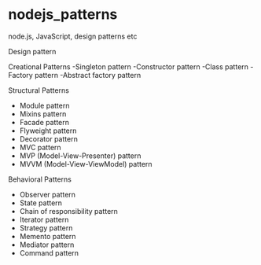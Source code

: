 # nodejs_patterns
node.js, JavaScript, design patterns etc


Design pattern 


Creational Patterns
   -Singleton pattern
   -Constructor pattern
   -Class pattern
   -Factory pattern
   -Abstract factory pattern


Structural Patterns
  - Module pattern
  - Mixins pattern
  - Facade pattern
  - Flyweight pattern
  - Decorator pattern
  - MVC pattern
  - MVP (Model-View-Presenter) pattern
  - MVVM (Model-View-ViewModel) pattern


Behavioral Patterns
  - Observer pattern
  - State pattern
  - Chain of responsibility pattern
  - Iterator pattern
  - Strategy pattern
  - Memento pattern
  - Mediator pattern
  - Command pattern
